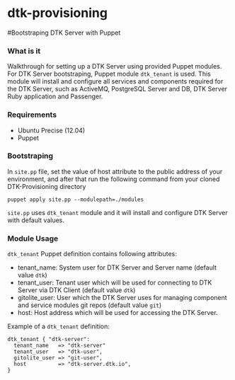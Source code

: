 # dtk-provisioning

#Bootstraping DTK Server with Puppet

### What is it

Walkthrough for setting up a DTK Server using provided Puppet modules. For DTK Server bootstraping, Puppet module `dtk_tenant` is used. This module will install and configure all  services and components required for the DTK Server, such as ActiveMQ, PostgreSQL Server and DB, DTK Server Ruby application and Passenger.


### Requirements

- Ubuntu Precise (12.04)
- Puppet

### Bootstraping

In `site.pp` file, set the value of host attribute to the public address of your environment,
and after that run the following command from your cloned DTK-Provisioning directory

`puppet apply site.pp --modulepath=./modules`

`site.pp` uses `dtk_tenant` module and it will install and configure DTK Server with default values.

### Module Usage

`dtk_tenant` Puppet definition contains following attributes:

- tenant_name: System user for DTK Server and Server name (default value `dtk`)
- tenant_user: Tenant user which will be used for connecting to DTK Server via DTK Client (default value `dtk`)
- gitolite_user: User which the DTK Server uses for managing component and service modules git repos (default value `git`)
- host: Host address which will be used for accessing the DTK Server.

Example of a `dtk_tenant` definition:

```
dtk_tenant { "dtk-server":
  tenant_name   => "dtk-server"
  tenant_user   => "dtk-user",
  gitolite_user => "git-user",
  host          => "dtk-server.dtk.io",
}
```
